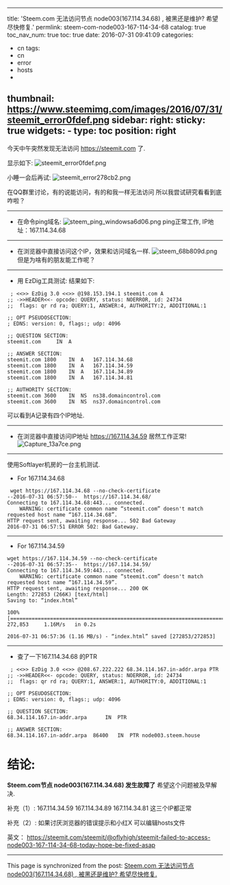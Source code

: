 
---
title: 'Steem.com 无法访问节点 node003(167.114.34.68) , 被黑还是维护? 希望尽快修复.'
permlink: steem-com-node003-167-114-34-68
catalog: true
toc_nav_num: true
toc: true
date: 2016-07-31 09:41:09
categories:
- cn
tags:
- cn
- error
- hosts
- 
thumbnail: https://www.steemimg.com/images/2016/07/31/steemit_error0fdef.png
sidebar:
    right:
        sticky: true
widgets:
    -
        type: toc
        position: right
---


今天中午突然发现无法访问 https://steemit.com 了.

显示如下: 
![steemit_error0fdef.png](https://www.steemimg.com/images/2016/07/31/steemit_error0fdef.png)

小睡一会后再试:
![steemit_error278cb2.png](https://www.steemimg.com/images/2016/07/31/steemit_error278cb2.png)

在QQ群里讨论，有的说能访问，有的和我一样无法访问
所以我尝试研究看看到底咋啦？

 ****
* 在命令ping域名:
![steem_ping_windowsa6d06.png](https://www.steemimg.com/images/2016/07/31/steem_ping_windowsa6d06.png)
ping正常工作,  IP地址：167.114.34.68
 ****
* 在浏览器中直接访问这个IP，效果和访问域名一样. 
![steem_68b809d.png](https://www.steemimg.com/images/2016/07/31/steem_68b809d.png)
但是为啥有的朋友能工作呢？
 ****
* 用 EzDig工具测试:
结果如下:
```
 ; <<>> EzDig 3.0 <<>> @198.153.194.1 steemit.com A
;; ->>HEADER<<- opcode: QUERY, status: NOERROR, id: 24734
;;  flags: qr rd ra; QUERY:1, ANSWER:4, AUTHORITY:2, ADDITIONAL:1

;; OPT PSEUDOSECTION:
; EDNS: version: 0, flags:; udp: 4096

;; QUESTION SECTION:
steemit.com		IN	A	

;; ANSWER SECTION:
steemit.com	1800	IN	A	167.114.34.68
steemit.com	1800	IN	A	167.114.34.59
steemit.com	1800	IN	A	167.114.34.89
steemit.com	1800	IN	A	167.114.34.81

;; AUTHORITY SECTION:
steemit.com	3600	IN	NS	ns38.domaincontrol.com
steemit.com	3600	IN	NS	ns37.domaincontrol.com
```
可以看到A记录有四个IP地址.
 ****
* 在浏览器中直接访问IP地址 https://167.114.34.59 居然工作正常!
![Capture_13a7ce.png](https://www.steemimg.com/images/2016/07/31/Capture_13a7ce.png)
 ****
使用Softlayer机房的一台主机测试.

* For 167.114.34.68
```
 wget https://167.114.34.68 --no-check-certificate
--2016-07-31 06:57:50--  https://167.114.34.68/
Connecting to 167.114.34.68:443... connected.
    WARNING: certificate common name “steemit.com” doesn't match requested host name “167.114.34.68”.
HTTP request sent, awaiting response... 502 Bad Gateway
2016-07-31 06:57:51 ERROR 502: Bad Gateway.
```
 ****
* For 167.114.34.59
```
wget https://167.114.34.59 --no-check-certificate
--2016-07-31 06:57:35--  https://167.114.34.59/
Connecting to 167.114.34.59:443... connected.
    WARNING: certificate common name “steemit.com” doesn't match requested host name “167.114.34.59”.
HTTP request sent, awaiting response... 200 OK
Length: 272853 (266K) [text/html]
Saving to: “index.html”

100%[===================================================================================================================================================================================================>] 272,853     1.16M/s   in 0.2s

2016-07-31 06:57:36 (1.16 MB/s) - “index.html” saved [272853/272853]
```
****
* 查了一下167.114.34.68 的PTR
```
 ; <<>> EzDig 3.0 <<>> @208.67.222.222 68.34.114.167.in-addr.arpa PTR
;; ->>HEADER<<- opcode: QUERY, status: NOERROR, id: 24734
;;  flags: qr rd ra; QUERY:1, ANSWER:1, AUTHORITY:0, ADDITIONAL:1

;; OPT PSEUDOSECTION:
; EDNS: version: 0, flags:; udp: 4096

;; QUESTION SECTION:
68.34.114.167.in-addr.arpa		IN	PTR	

;; ANSWER SECTION:
68.34.114.167.in-addr.arpa	86400	IN	PTR	node003.steem.house
```

# 结论: 
**Steem.com节点 node003(167.114.34.68) 发生故障了**
希望这个问题被及早解决.

补充（1）:
167.114.34.59
167.114.34.89
167.114.34.81
这三个IP都正常

补充（2）:
如果讨厌浏览器的错误提示和小红X
可以编辑hosts文件

英文：
https://steemit.com/steemit/@oflyhigh/steemit-failed-to-access-node003-167-114-34-68-today-hope-be-fixed-asap

- - -

This page is synchronized from the post: [Steem.com 无法访问节点 node003(167.114.34.68) , 被黑还是维护? 希望尽快修复.](https://steemit.com/@oflyhigh/steem-com-node003-167-114-34-68)
